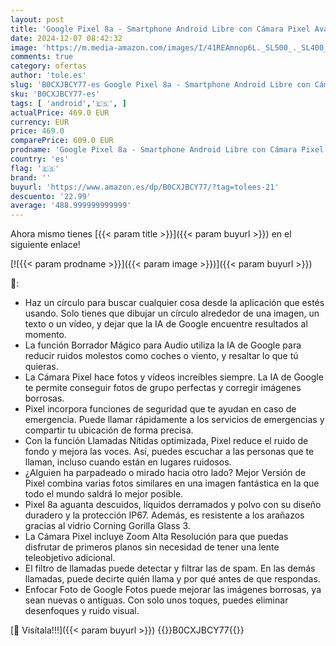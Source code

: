 ```yaml
---
layout: post
title: 'Google Pixel 8a - Smartphone Android Libre con Cámara Pixel Avanzada  batería de 24 Horas de duración y potentes Funciones de Seguridad - Obsidiana  256GB'
date: 2024-12-07 08:42:32
image: 'https://m.media-amazon.com/images/I/41REAmnop6L._SL500_._SL400_.jpg'
comments: true
category: ofertas
author: 'tole.es'
slug: 'B0CXJBCY77-es Google Pixel 8a - Smartphone Android Libre con Cámara...'
sku: 'B0CXJBCY77-es'
tags: [ 'android','🇪🇸', ]
actualPrice: 469.0 EUR
currency: EUR
price: 469.0
comparePrice: 609.0 EUR
prodname: 'Google Pixel 8a - Smartphone Android Libre con Cámara Pixel Avanzada  batería de 24 Horas de duración y potentes Funciones de Seguridad - Obsidiana  256GB'
country: 'es'
flag: '🇪🇸'
brand: ''
buyurl: 'https://www.amazon.es/dp/B0CXJBCY77/?tag=tolees-21'
descuento: '22.99'
average: '488.999999999999'
---
```


Ahora mismo tienes [{{< param title >}}]({{< param buyurl >}}) en el siguiente enlace!

[![{{< param prodname >}}]({{< param image >}})]({{< param buyurl >}})

🔎:

- Haz un círculo para buscar cualquier cosa desde la aplicación que estés usando. Solo tienes que dibujar un círculo alrededor de una imagen, un texto o un vídeo, y dejar que la IA de Google encuentre resultados al momento.
- La función Borrador Mágico para Audio utiliza la IA de Google para reducir ruidos molestos como coches o viento, y resaltar lo que tú quieras.
- La Cámara Pixel hace fotos y vídeos increíbles siempre. La IA de Google te permite conseguir fotos de grupo perfectas y corregir imágenes borrosas.
- Pixel incorpora funciones de seguridad que te ayudan en caso de emergencia. Puede llamar rápidamente a los servicios de emergencias y compartir tu ubicación de forma precisa.
- Con la función Llamadas Nítidas optimizada, Pixel reduce el ruido de fondo y mejora las voces. Así, puedes escuchar a las personas que te llaman, incluso cuando están en lugares ruidosos.
- ¿Alguien ha parpadeado o mirado hacia otro lado? Mejor Versión de Pixel combina varias fotos similares en una imagen fantástica en la que todo el mundo saldrá lo mejor posible.
- Pixel 8a aguanta descuidos, líquidos derramados y polvo con su diseño duradero y la protección IP67. Además, es resistente a los arañazos gracias al vidrio Corning Gorilla Glass 3.
- La Cámara Pixel incluye Zoom Alta Resolución para que puedas disfrutar de primeros planos sin necesidad de tener una lente teleobjetivo adicional.
- El filtro de llamadas puede detectar y filtrar las de spam. En las demás llamadas, puede decirte quién llama y por qué antes de que respondas.
- Enfocar Foto de Google Fotos puede mejorar las imágenes borrosas, ya sean nuevas o antiguas. Con solo unos toques, puedes eliminar desenfoques y ruido visual.

[🛒 Visítala!!!]({{< param buyurl >}})
{{<world>}}B0CXJBCY77{{</world>}}
